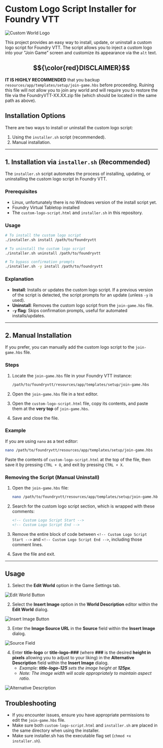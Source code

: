 # Custom Logo Script Installer for Foundry VTT

![Custom World Logo](https://github.com/Daxiongmao87/foundryvtt-custom-world-logo/blob/main/images/custom_world_logo.png?raw=true)

This project provides an easy way to install, update, or uninstall a custom logo script for Foundry VTT. The script allows you to inject a custom logo into your "Join Game" screen and customize its appearance via the `alt` text.

## $${\color{red}DISCLAIMER}$$ 
**IT IS HIGHLY RECOMMENDED** that you backup `resources/app/templates/setup/join-game.hbs` before proceeding.  Ruining this file will not allow you to join any world and will require you to restore the file via the FoundryVTT-XX.XX.zip file (which should be located in the same path as above).

## Installation Options

There are two ways to install or uninstall the custom logo script:

1. Using the `installer.sh` script (recommended).
2. Manual installation.

---

## 1. Installation via `installer.sh` (Recommended)

The `installer.sh` script automates the process of installing, updating, or uninstalling the custom logo script in Foundry VTT.

### Prerequisites

- Linux, unfortunately there is no Windows version of the install script yet.
- Foundry Virtual Tabletop installed
- The `custom-logo-script.html` and `installer.sh` in this repository.

### Usage

```bash
# To install the custom logo script
./installer.sh install /path/to/foundryvtt

# To uninstall the custom logo script
./installer.sh uninstall /path/to/foundryvtt

# To bypass confirmation prompts
./installer.sh -y install /path/to/foundryvtt
```

### Explanation

- **Install**: Installs or updates the custom logo script. If a previous version of the script is detected, the script prompts for an update (unless `-y` is used).
- **Uninstall**: Removes the custom logo script from the `join-game.hbs` file.
- **`-y` flag**: Skips confirmation prompts, useful for automated installs/updates.

---

## 2. Manual Installation

If you prefer, you can manually add the custom logo script to the `join-game.hbs` file.

### Steps

1. Locate the `join-game.hbs` file in your Foundry VTT instance:

   ```bash
   /path/to/foundryvtt/resources/app/templates/setup/join-game.hbs
   ```

2. Open the `join-game.hbs` file in a text editor.

3. Open the `custom-logo-script.html` file, copy its contents, and paste them at the **very top** of `join-game.hbs`.

4. Save and close the file.

### Example

If you are using `nano` as a text editor:

```bash
nano /path/to/foundryvtt/resources/app/templates/setup/join-game.hbs
```

Paste the contents of `custom-logo-script.html` at the top of the file, then save it by pressing `CTRL + O`, and exit by pressing `CTRL + X`.

### Removing the Script (Manual Uninstall)

1. Open the `join-game.hbs` file:

   ```bash
   nano /path/to/foundryvtt/resources/app/templates/setup/join-game.hbs
   ```

2. Search for the custom logo script section, which is wrapped with these comments:

   ```html
   <!-- Custom Logo Script Start -->
   <!-- Custom Logo Script End -->
   ```

3. Remove the entire block of code between `<!-- Custom Logo Script Start -->` and `<!-- Custom Logo Script End -->`, including those comment lines.

4. Save the file and exit.

---
## Usage
1. Select the **Edit World** option in the Game Settings tab.

![Edit World Button](https://github.com/Daxiongmao87/foundryvtt-custom-world-logo/blob/main/images/screenshot-options-tab.png?raw=true)

2. Select the **Insert Image** option in the **World Description** editor within the **Edit World** dialog.

![Insert Image Button](https://github.com/Daxiongmao87/foundryvtt-custom-world-logo/blob/main/images/screenshot-edit-world-dialog.png)

3. Enter the **Image Source URL** in the **Source** field within the **Insert Image** dialog.

![Source Field](https://github.com/Daxiongmao87/foundryvtt-custom-world-logo/blob/main/images/screenshot-insert-image-source.png?raw=true)

4. Enter **title-logo** or **title-logo-###** (where **###** is the desired **height in pixels** allowing you to adjust to your liking) in the **Alternative Description** field within the **Insert Image** dialog.
   - *Example: **title-logo-125** sets the image height at **125px**.*
   - *Note: The image width will scale appropriately to maintain aspect ratio.*

![Alternative Description](https://github.com/Daxiongmao87/foundryvtt-custom-world-logo/blob/main/images/screenshot-insert-image-alternative-description.png?raw=true)

## Troubleshooting

- If you encounter issues, ensure you have appropriate permissions to edit the `join-game.hbs` file.
- Make sure both `custom-logo-script.html` and `installer.sh` are placed in the same directory when using the installer.
- Make sure installer.sh has the executable flag set (`chmod +x installer.sh`).
